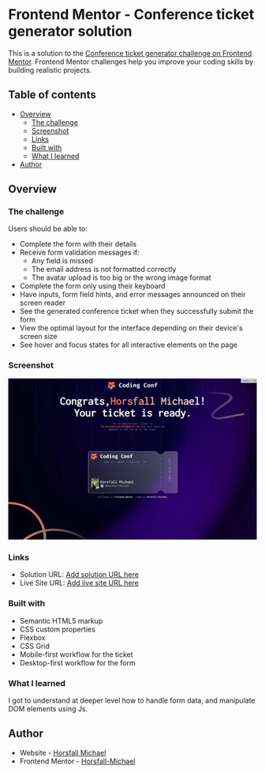 # Frontend Mentor - Conference ticket generator solution

This is a solution to the [Conference ticket generator challenge on Frontend Mentor](https://www.frontendmentor.io/challenges/conference-ticket-generator-oq5gFIU12w). Frontend Mentor challenges help you improve your coding skills by building realistic projects. 

## Table of contents

- [Overview](#overview)
  - [The challenge](#the-challenge)
  - [Screenshot](#screenshot)
  - [Links](#links)
  - [Built with](#built-with)
  - [What I learned](#what-i-learned)
- [Author](#author)


## Overview

### The challenge

Users should be able to:

- Complete the form with their details
- Receive form validation messages if:
  - Any field is missed
  - The email address is not formatted correctly
  - The avatar upload is too big or the wrong image format
- Complete the form only using their keyboard
- Have inputs, form field hints, and error messages announced on their screen reader
- See the generated conference ticket when they successfully submit the form
- View the optimal layout for the interface depending on their device's screen size
- See hover and focus states for all interactive elements on the page

### Screenshot

![](./preview.jpeg)


### Links

- Solution URL: [Add solution URL here](https://www.frontendmentor.io/solutions/conference-ticket-generator-using-html-css-and-js-eUUiX7VjPs)
- Live Site URL: [Add live site URL here](https://coding-con-confrence-ticket-generator.netlify.app/)


### Built with

- Semantic HTML5 markup
- CSS custom properties
- Flexbox
- CSS Grid
- Mobile-first workflow for the ticket
- Desktop-first workflow for the form


### What I learned

I got to understand at deeper level how to handle form data, and manipulate DOM elements using Js.


## Author

- Website - [Horsfall Michael](https://horsfall-michael-portfolio-532e93.netlify.app/)
- Frontend Mentor - [Horsfall-Michael](https://www.frontendmentor.io/profile/Horsfall-Michael)


